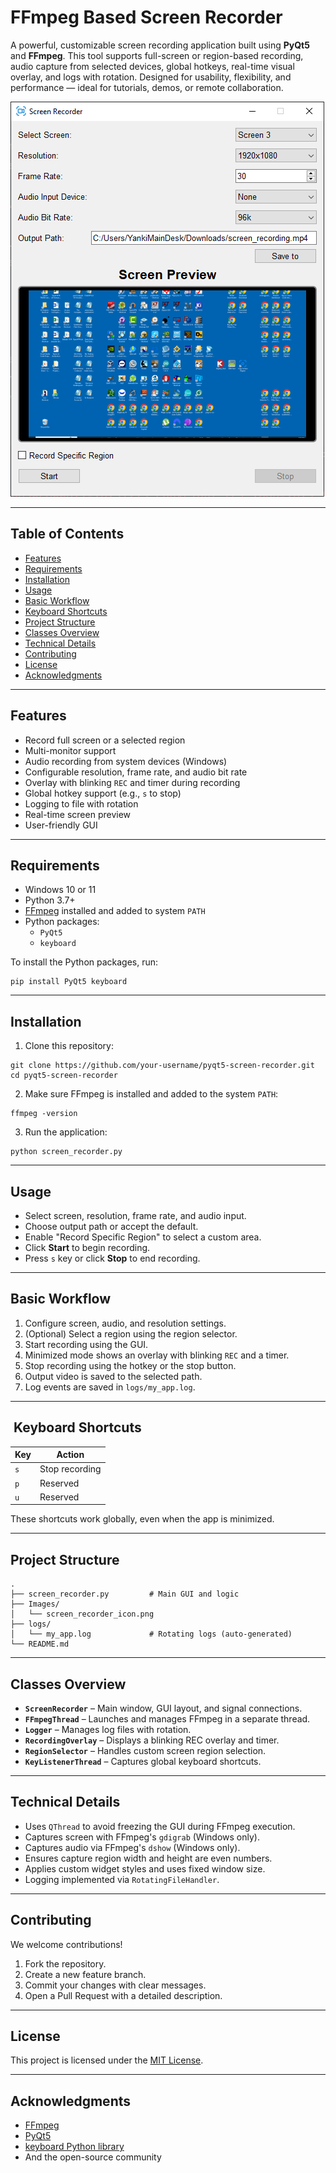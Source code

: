 # FFmpeg Based Screen Recorder

A powerful, customizable screen recording application built using **PyQt5** and **FFmpeg**. This tool supports full-screen or region-based recording, audio capture from selected devices, global hotkeys, real-time visual overlay, and logs with rotation. Designed for usability, flexibility, and performance — ideal for tutorials, demos, or remote collaboration.

![Program Screenshot](./Images/app_screenshot.png)

---

## Table of Contents

- [Features](#features)
- [Requirements](#requirements)
- [Installation](#installation)
- [Usage](#usage)
- [Basic Workflow](#basic-workflow)
- [Keyboard Shortcuts](#keyboard-shortcuts)
- [Project Structure](#project-structure)
- [Classes Overview](#classes-overview)
- [Technical Details](#technical-details)
- [Contributing](#contributing)
- [License](#license)
- [Acknowledgments](#acknowledgments)

---

## Features

- Record full screen or a selected region
- Multi-monitor support
- Audio recording from system devices (Windows)
- Configurable resolution, frame rate, and audio bit rate
- Overlay with blinking `REC` and timer during recording
- Global hotkey support (e.g., `s` to stop)
- Logging to file with rotation
- Real-time screen preview
- User-friendly GUI

---

## Requirements

- Windows 10 or 11
- Python 3.7+
- [FFmpeg](https://ffmpeg.org/download.html) installed and added to system `PATH`
- Python packages:
  - `PyQt5`
  - `keyboard`

To install the Python packages, run:

```
pip install PyQt5 keyboard
```

---

## Installation

1. Clone this repository:

```
git clone https://github.com/your-username/pyqt5-screen-recorder.git
cd pyqt5-screen-recorder
```

2. Make sure FFmpeg is installed and added to the system `PATH`:

```
ffmpeg -version
```

3. Run the application:

```
python screen_recorder.py
```

---

## Usage

- Select screen, resolution, frame rate, and audio input.
- Choose output path or accept the default.
- Enable "Record Specific Region" to select a custom area.
- Click **Start** to begin recording.
- Press `s` key or click **Stop** to end recording.

---

## Basic Workflow

1. Configure screen, audio, and resolution settings.
2. (Optional) Select a region using the region selector.
3. Start recording using the GUI.
4. Minimized mode shows an overlay with blinking `REC` and a timer.
5. Stop recording using the hotkey or the stop button.
6. Output video is saved to the selected path.
7. Log events are saved in `logs/my_app.log`.

---

## ️ Keyboard Shortcuts

| Key | Action         |
|-----|----------------|
| `s` | Stop recording |
| `p` | Reserved       |
| `u` | Reserved       |

These shortcuts work globally, even when the app is minimized.

---

## Project Structure

```
.
├── screen_recorder.py         # Main GUI and logic
├── Images/
│   └── screen_recorder_icon.png
├── logs/
│   └── my_app.log             # Rotating logs (auto-generated)
└── README.md
```

---

## Classes Overview

- **`ScreenRecorder`** – Main window, GUI layout, and signal connections.
- **`FFmpegThread`** – Launches and manages FFmpeg in a separate thread.
- **`Logger`** – Manages log files with rotation.
- **`RecordingOverlay`** – Displays a blinking REC overlay and timer.
- **`RegionSelector`** – Handles custom screen region selection.
- **`KeyListenerThread`** – Captures global keyboard shortcuts.

---

## Technical Details

- Uses `QThread` to avoid freezing the GUI during FFmpeg execution.
- Captures screen with FFmpeg's `gdigrab` (Windows only).
- Captures audio via FFmpeg's `dshow` (Windows only).
- Ensures capture region width and height are even numbers.
- Applies custom widget styles and uses fixed window size.
- Logging implemented via `RotatingFileHandler`.

---

## Contributing

We welcome contributions!

1. Fork the repository.
2. Create a new feature branch.
3. Commit your changes with clear messages.
4. Open a Pull Request with a detailed description.

---

## License

This project is licensed under the [MIT License](LICENSE).

---

## Acknowledgments

- [FFmpeg](https://ffmpeg.org/)
- [PyQt5](https://riverbankcomputing.com/software/pyqt/)
- [keyboard Python library](https://pypi.org/project/keyboard/)
- And the open-source community
